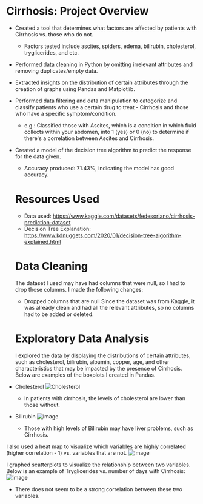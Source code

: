 # Cirrhosis: Project Overview
- Created a tool that determines what factors are affected by patients with Cirrhosis vs. those who do not.
  - Factors tested include ascites, spiders, edema, bilirubin, cholesterol, tryglicerides, and etc.
- Performed data cleaning in Python by omitting irrelevant attributes and removing duplicates/empty data.
- Extracted insights on the distribution of certain attributes through the creation of graphs using Pandas and Matplotlib.
- Performed data filtering and data manipulation to categorize and classify patients who use a certain drug to treat - Cirrhosis and those who have a specific symptom/condition.
  - e.g.: Classified those with Ascites, which is a condition in which fluid collects within your abdomen, into 1 (yes) or 0 (no) to determine if there's a correlation between Ascites and Cirrhosis.
- Created a model of the decision tree algorithm to predict the response for the data given.
  - Accuracy produced: 71.43%, indicating the model has good accuracy.
  
  # Resources Used 
  - Data used: https://www.kaggle.com/datasets/fedesoriano/cirrhosis-prediction-dataset 
  - Decision Tree Explanation: https://www.kdnuggets.com/2020/01/decision-tree-algorithm-explained.html
  
  # Data Cleaning
  The dataset I used may have had columns that were null, so I had to drop those columns. I made the following changes: 
  - Dropped columns that are null
  Since the dataset was from Kaggle, it was already clean and had all the relevant attributes, so no columns had to be added or deleted.
  
  # Exploratory Data Analysis
  I explored the data by displaying the distributions of certain attributes, such as cholesterol, bilirubin, albumin, copper, age, and other characteristics that may be impacted by the presence of Cirrhosis. Below are examples of the boxplots I created in Pandas. 
- Cholesterol
![Cholesterol](https://user-images.githubusercontent.com/51142303/212777606-e0aed0ba-3bb1-49df-982c-5e46cd9dc3cb.png)
  - In patients with cirrhosis, the levels of cholesterol are lower than those without.
- Bilirubin
![image](https://user-images.githubusercontent.com/51142303/212779322-2ca5524e-b12d-4bcf-b0e6-578797784a09.png)
  - Those with high levels of Bilirubin may have liver problems, such as Cirrhosis.
 
 I also used a heat map to visualize which variables are highly correlated (higher correlation - 1) vs. variables that are not.
 ![image](https://user-images.githubusercontent.com/51142303/212779420-90b2d7e0-3af7-4af1-8bf7-b3455aa641d5.png)

I graphed scatterplots to visualize the relationship between two variables. Below is an example of Tryglicerides vs. number of days with Cirrhosis: 
![image](https://user-images.githubusercontent.com/51142303/212779494-072aef62-08df-4cae-bd2c-7f0179b337c1.png)
  - There does not seem to be a strong correlation between these two variables.

